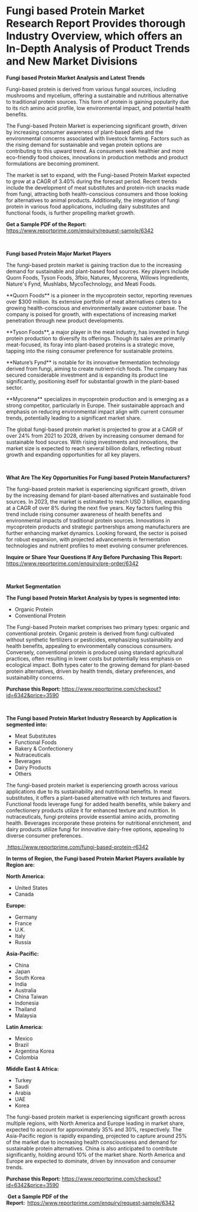 <p><h1>Fungi based Protein Market Research Report Provides thorough Industry Overview, which offers an In-Depth Analysis of Product Trends and New Market Divisions</h1></p><p><strong>Fungi based Protein Market Analysis and Latest Trends</strong></p>
<p><p>Fungi-based protein is derived from various fungal sources, including mushrooms and mycelium, offering a sustainable and nutritious alternative to traditional protein sources. This form of protein is gaining popularity due to its rich amino acid profile, low environmental impact, and potential health benefits. </p><p>The Fungi-based Protein Market is experiencing significant growth, driven by increasing consumer awareness of plant-based diets and the environmental concerns associated with livestock farming. Factors such as the rising demand for sustainable and vegan protein options are contributing to this upward trend. As consumers seek healthier and more eco-friendly food choices, innovations in production methods and product formulations are becoming prominent.</p><p>The market is set to expand, with the Fungi-based Protein Market expected to grow at a CAGR of 3.40% during the forecast period. Recent trends include the development of meat substitutes and protein-rich snacks made from fungi, attracting both health-conscious consumers and those looking for alternatives to animal products. Additionally, the integration of fungi protein in various food applications, including dairy substitutes and functional foods, is further propelling market growth.</p></p>
<p><strong>Get a Sample PDF of the Report:&nbsp;</strong> <a href="https://www.reportprime.com/enquiry/request-sample/6342?utm_campaign=4558&utm_medium=2&utm_source=Github&utm_content=ia&utm_term=15052025&utm_id=fungi-based-protein">https://www.reportprime.com/enquiry/request-sample/6342</a></p>
<p>&nbsp;</p>
<p><strong>Fungi based Protein Major Market Players</strong></p>
<p><p>The fungi-based protein market is gaining traction due to the increasing demand for sustainable and plant-based food sources. Key players include Quorn Foods, Tyson Foods, 3fbio, Naturex, Mycorena, Willows Ingredients, Nature's Fynd, Mushlabs, MycoTechnology, and Meati Foods. </p><p>**Quorn Foods** is a pioneer in the mycoprotein sector, reporting revenues over $300 million. Its extensive portfolio of meat alternatives caters to a growing health-conscious and environmentally aware customer base. The company is poised for growth, with expectations of increasing market penetration through new product developments.</p><p>**Tyson Foods**, a major player in the meat industry, has invested in fungi protein production to diversify its offerings. Though its sales are primarily meat-focused, its foray into plant-based proteins is a strategic move, tapping into the rising consumer preference for sustainable proteins.</p><p>**Nature’s Fynd** is notable for its innovative fermentation technology derived from fungi, aiming to create nutrient-rich foods. The company has secured considerable investment and is expanding its product line significantly, positioning itself for substantial growth in the plant-based sector.</p><p>**Mycorena** specializes in mycoprotein production and is emerging as a strong competitor, particularly in Europe. Their sustainable approach and emphasis on reducing environmental impact align with current consumer trends, potentially leading to a significant market share.</p><p>The global fungi-based protein market is projected to grow at a CAGR of over 24% from 2021 to 2028, driven by increasing consumer demand for sustainable food sources. With rising investments and innovations, the market size is expected to reach several billion dollars, reflecting robust growth and expanding opportunities for all key players.</p></p>
<p>&nbsp;</p>
<p><strong>What Are The Key Opportunities For Fungi based Protein Manufacturers?</strong></p>
<p><p>The fungi-based protein market is experiencing significant growth, driven by the increasing demand for plant-based alternatives and sustainable food sources. In 2023, the market is estimated to reach USD 3 billion, expanding at a CAGR of over 8% during the next five years. Key factors fueling this trend include rising consumer awareness of health benefits and environmental impacts of traditional protein sources. Innovations in mycoprotein products and strategic partnerships among manufacturers are further enhancing market dynamics. Looking forward, the sector is poised for robust expansion, with projected advancements in fermentation technologies and nutrient profiles to meet evolving consumer preferences.</p></p>
<p><strong>Inquire or Share Your Questions If Any Before Purchasing This Report:</strong> <a href="https://www.reportprime.com/enquiry/pre-order/6342?utm_campaign=4558&utm_medium=2&utm_source=Github&utm_content=ia&utm_term=15052025&utm_id=fungi-based-protein">https://www.reportprime.com/enquiry/pre-order/6342</a></p>
<p>&nbsp;</p>
<p><strong>Market Segmentation</strong></p>
<p><strong>The Fungi based Protein Market Analysis by types is segmented into:</strong></p>
<p><ul><li>Organic Protein</li><li>Conventional Protein</li></ul></p>
<p><p>The Fungi-based Protein market comprises two primary types: organic and conventional protein. Organic protein is derived from fungi cultivated without synthetic fertilizers or pesticides, emphasizing sustainability and health benefits, appealing to environmentally conscious consumers. Conversely, conventional protein is produced using standard agricultural practices, often resulting in lower costs but potentially less emphasis on ecological impact. Both types cater to the growing demand for plant-based protein alternatives, driven by health trends, dietary preferences, and sustainability concerns.</p></p>
<p><strong>Purchase this Report:&nbsp;</strong><a href="https://www.reportprime.com/checkout?id=6342&price=3590&utm_campaign=4558&utm_medium=2&utm_source=Github&utm_content=ia&utm_term=15052025&utm_id=fungi-based-protein">https://www.reportprime.com/checkout?id=6342&price=3590</a></p>
<p>&nbsp;</p>
<p><strong>The Fungi based Protein Market Industry Research by Application is segmented into:</strong></p>
<p><ul><li>Meat Substitutes</li><li>Functional Foods</li><li>Bakery & Confectionery</li><li>Nutraceuticals</li><li>Beverages</li><li>Dairy Products</li><li>Others</li></ul></p>
<p><p>The fungi-based protein market is experiencing growth across various applications due to its sustainability and nutritional benefits. In meat substitutes, it offers a plant-based alternative with rich textures and flavors. Functional foods leverage fungi for added health benefits, while bakery and confectionery products utilize it for enhanced texture and nutrition. In nutraceuticals, fungi proteins provide essential amino acids, promoting health. Beverages incorporate these proteins for nutritional enrichment, and dairy products utilize fungi for innovative dairy-free options, appealing to diverse consumer preferences.</p></p>
<p><a href="https://www.reportprime.com/fungi-based-protein-r6342?utm_campaign=4558&utm_medium=2&utm_source=Github&utm_content=ia&utm_term=15052025&utm_id=fungi-based-protein">&nbsp;https://www.reportprime.com/fungi-based-protein-r6342</a></p>
<p><strong>In terms of Region, the Fungi based Protein Market Players available by Region are:</strong></p>
<p>
    <p> <strong> North America: </strong>
        <ul>
            <li>United States</li>
            <li>Canada</li>
        </ul>
        </p> 
    <p> <strong> Europe: </strong>
        <ul>
            <li>Germany</li>
            <li>France</li>
            <li>U.K.</li>
            <li>Italy</li>
            <li>Russia</li>
        </ul>
        </p> 
    <p> <strong> Asia-Pacific: </strong>
        <ul>
            <li>China</li>
            <li>Japan</li>
            <li>South Korea</li>
            <li>India</li>
            <li>Australia</li>
            <li>China Taiwan</li>
            <li>Indonesia</li>
            <li>Thailand</li>
            <li>Malaysia</li>
        </ul>
        </p> 
    <p> <strong> Latin America: </strong>
        <ul>
            <li>Mexico</li>
            <li>Brazil</li>
            <li>Argentina Korea</li>
            <li>Colombia</li>
        </ul>
        </p> 
    <p> <strong> Middle East & Africa: </strong>
        <ul>
            <li>Turkey</li>
            <li>Saudi</li>
            <li>Arabia</li>
            <li>UAE</li>
            <li>Korea</li>
        </ul>
    </p>
    </p>
<p><p>The fungi-based protein market is experiencing significant growth across multiple regions, with North America and Europe leading in market share, expected to account for approximately 35% and 30%, respectively. The Asia-Pacific region is rapidly expanding, projected to capture around 25% of the market due to increasing health consciousness and demand for sustainable protein alternatives. China is also anticipated to contribute significantly, holding around 10% of the market share. North America and Europe are expected to dominate, driven by innovation and consumer trends.</p></p>
<p><strong>Purchase this Report: </strong><a href="https://www.reportprime.com/checkout?id=6342&price=3590&utm_campaign=4558&utm_medium=2&utm_source=Github&utm_content=ia&utm_term=15052025&utm_id=fungi-based-protein">https://www.reportprime.com/checkout?id=6342&price=3590</a></p>
<p>&nbsp;<strong>Get a Sample PDF of the Report:&nbsp;&nbsp;</strong><a href="https://www.reportprime.com/enquiry/request-sample/6342?utm_campaign=4558&utm_medium=2&utm_source=Github&utm_content=ia&utm_term=15052025&utm_id=fungi-based-protein">https://www.reportprime.com/enquiry/request-sample/6342</a></p>
<p><strong></strong></p>
<p><p></p><p></p><p></p></p>
